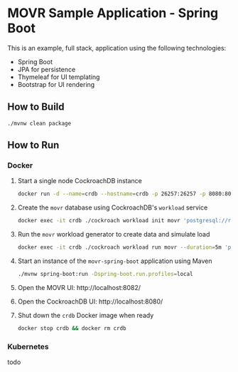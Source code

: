 # MOVR Sample Application - Spring Boot
This is an example, full stack, application using the following technologies:
* Spring Boot
* JPA for persistence
* Thymeleaf for UI templating
* Bootstrap for UI rendering

## How to Build
```
./mvnw clean package
```

## How to Run

### Docker

1) Start a single node CockroachDB instance
    ```bash
    docker run -d --name=crdb --hostname=crdb -p 26257:26257 -p 8080:8080 cockroachdb/cockroach:latest start-single-node --insecure
    ```
2) Create the `movr` database using CockroachDB's `workload` service
    ```bash
    docker exec -it crdb ./cockroach workload init movr 'postgresql://root@crdb:26257?sslmode=disable'
    ```
3) Run the `movr` workload generator to create data and simulate load
    ```bash
    docker exec -it crdb ./cockroach workload run movr --duration=5m 'postgresql://root@crdb:26257?sslmode=disable'
    ```
4) Start an instance of the `movr-spring-boot` application using Maven
    ```bash
    ./mvnw spring-boot:run -Dspring-boot.run.profiles=local
    ```
5) Open the MOVR UI: http://localhost:8082/

6) Open the CockroachDB UI:  http://localhost:8080/

7) Shut down the `crdb` Docker image when ready
    ```bash
    docker stop crdb && docker rm crdb
    ```

### Kubernetes
todo